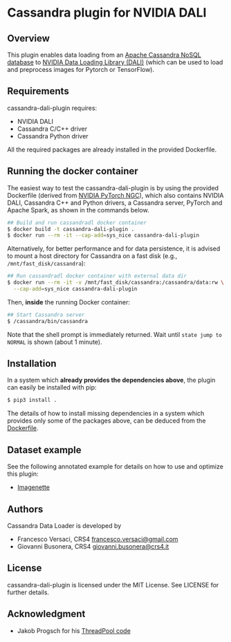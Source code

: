 # Cassandra plugin for NVIDIA DALI

## Overview

This plugin enables data loading from an [Apache Cassandra NoSQL
database](https://cassandra.apache.org) to [NVIDIA Data Loading
Library (DALI)](https://github.com/NVIDIA/DALI) (which can be used to
load and preprocess images for Pytorch or TensorFlow).

## Requirements

cassandra-dali-plugin requires:
- NVIDIA DALI
- Cassandra C/C++ driver
- Cassandra Python driver

All the required packages are already installed in the provided
Dockerfile.

## Running the docker container

The easiest way to test the cassandra-dali-plugin is by using the
provided Dockerfile (derived from [NVIDIA PyTorch
NGC](https://catalog.ngc.nvidia.com/orgs/nvidia/containers/pytorch)),
which also contains NVIDIA DALI, Cassandra C++ and Python drivers,
a Cassandra server, PyTorch and Apache Spark, as shown in the commands below.

```bash
## Build and run cassandradl docker container
$ docker build -t cassandra-dali-plugin .
$ docker run --rm -it --cap-add=sys_nice cassandra-dali-plugin
```

Alternatively, for better performance and for data persistence, it is
advised to mount a host directory for Cassandra on a fast disk (e.g.,
`/mnt/fast_disk/cassandra`):

```bash
## Run cassandradl docker container with external data dir
$ docker run --rm -it -v /mnt/fast_disk/cassandra:/cassandra/data:rw \
  --cap-add=sys_nice cassandra-dali-plugin
```

Then, **inside** the running Docker container:

```bash
## Start Cassandra server
$ /cassandra/bin/cassandra

```

Note that the shell prompt is immediately returned.  Wait until `state
jump to NORMAL` is shown (about 1 minute).

## Installation

In a system which **already provides the dependencies above**, the plugin
can easily be installed with pip:
```bash
$ pip3 install .
```

The details of how to install missing dependencies in a system which
provides only some of the packages above, can be deduced from the
[Dockerfile](Dockerfile).


## Dataset example

See the following annotated example for details on how to use and optimize this
plugin:
- [Imagenette](examples/imagenette/)

## Authors

Cassandra Data Loader is developed by
  * Francesco Versaci, CRS4 <francesco.versaci@gmail.com>
  * Giovanni Busonera, CRS4 <giovanni.busonera@crs4.it>

## License

cassandra-dali-plugin is licensed under the MIT License.  See LICENSE
for further details.

## Acknowledgment

- Jakob Progsch for his [ThreadPool code](https://github.com/progschj/ThreadPool)
